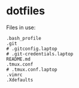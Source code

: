 # dotfiles
Files in use:
```
.bash_profile
.git
# .gitconfig.laptop
# .git-credentials.laptop
README.md
.tmux.conf
# .tmux.conf.laptop
.vimrc
.Xdefaults
```
